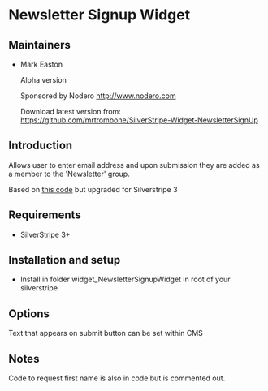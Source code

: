 # Newsletter Signup Widget

## Maintainers

 * Mark Easton
	<mark at nodero dot com>

	Alpha version

	Sponsored by Nodero http://www.nodero.com
	
	Download latest version from: https://github.com/mrtrombone/SilverStripe-Widget-NewsletterSignUp

## Introduction

Allows user to enter email address and upon submission they are added as a member to the 'Newsletter' group.

Based on [this code](http://www.silverstripe.org/all-other-modules/show/14543) but upgraded for Silverstripe 3

## Requirements

* SilverStripe 3+

## Installation and setup

* Install in folder widget_NewsletterSignupWidget in root of your silverstripe
 
## Options 

Text that appears on submit button can be set within CMS

## Notes

Code to request first name is also in code but is commented out.